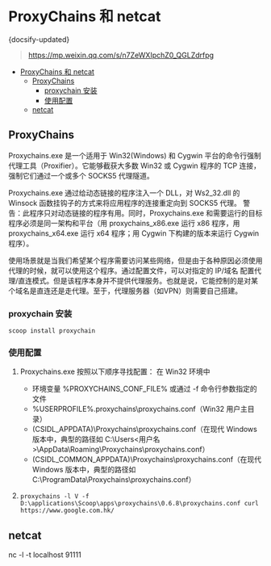 # ProxyChains 和 netcat
{docsify-updated}
> https://mp.weixin.qq.com/s/n7ZeWXIpchZ0_QGLZdrfpg

- [ProxyChains 和 netcat](#proxychains-和-netcat)
	- [ProxyChains](#proxychains)
		- [proxychain 安装](#proxychain-安装)
		- [使用配置](#使用配置)
	- [netcat](#netcat)


## ProxyChains
Proxychains.exe 是一个适用于 Win32(Windows) 和 Cygwin 平台的命令行强制代理工具（Proxifier）。它能够截获大多数 Win32 或 Cygwin 程序的 TCP 连接，强制它们通过一个或多个 SOCKS5 代理隧道。

Proxychains.exe 通过给动态链接的程序注入一个 DLL，对 Ws2_32.dll 的 Winsock 函数挂钩子的方式来将应用程序的连接重定向到 SOCKS5 代理。
警告：此程序只对动态链接的程序有用。同时，Proxychains.exe 和需要运行的目标程序必须是同一架构和平台（用 proxychains_x86.exe 运行 x86 程序，用 proxychains_x64.exe 运行 x64 程序；用 Cygwin 下构建的版本来运行 Cygwin 程序）。

使用场景就是当我们希望某个程序需要访问某些网络，但是由于各种原因必须使用代理的时候，就可以使用这个程序。通过配置文件，可以对指定的 IP/域名 配置代理/直连模式。但是该程序本身并不提供代理服务。也就是说，它能控制的是对某个域名是直连还是走代理。至于，代理服务器（如VPN）则需要自己搭建。

### proxychain 安装
`scoop install proxychain`

### 使用配置

1. Proxychains.exe 按照以下顺序寻找配置：
    在 Win32 环境中
    + 环境变量 %PROXYCHAINS_CONF_FILE% 或通过 -f 命令行参数指定的文件
    + %USERPROFILE%\.proxychains\proxychains.conf（Win32 用户主目录）
    + (CSIDL_APPDATA)\Proxychains\proxychains.conf（在现代 Windows 版本中，典型的路径如 C:\Users\<用户名>\AppData\Roaming\Proxychains\proxychains.conf）
    + (CSIDL_COMMON_APPDATA)\Proxychains\proxychains.conf（在现代 Windows 版本中，典型的路径如 C:\ProgramData\Proxychains\proxychains.conf）

2. `proxychains -l V -f D:\applications\Scoop\apps\proxychains\0.6.8\proxychains.conf curl https://www.google.com.hk/`


## netcat
nc -l -t localhost 91111